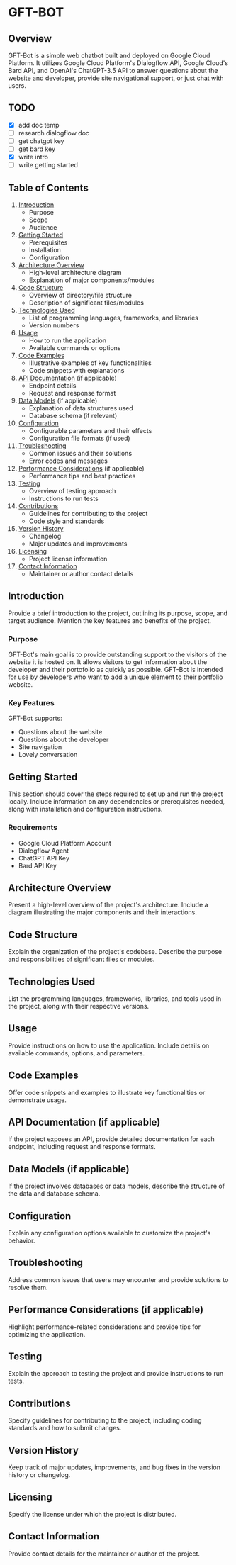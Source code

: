 # GFT-BOT

## Overview

GFT-Bot is a simple web chatbot built and deployed on Google Cloud Platform. It utilizes Google Cloud Platform's Dialogflow API, Google Cloud's Bard API, and OpenAI's ChatGPT-3.5 API to answer questions about the website and developer, provide site navigational support, or just chat with users.

## TODO

- [x] add doc temp
- [ ] research dialogflow doc
- [ ] get chatgpt key
- [ ] get bard key
- [x] write intro
- [ ] write getting started

## Table of Contents

   1. [Introduction](#introduction)
      - Purpose
      - Scope
      - Audience
   1. [Getting Started](#getting-started)
      - Prerequisites
      - Installation
      - Configuration
   1. [Architecture Overview](#architecture-overview)
      - High-level architecture diagram
      - Explanation of major components/modules
   1. [Code Structure](#code-structure)
      - Overview of directory/file structure
      - Description of significant files/modules
   1. [Technologies Used](#technologies-used)
      - List of programming languages, frameworks, and libraries
      - Version numbers
   1. [Usage](#usage)
      - How to run the application
      - Available commands or options
   1. [Code Examples](#code-examples)
      - Illustrative examples of key functionalities
      - Code snippets with explanations
   1. [API Documentation](#api-documentation-if-applicable) (if applicable)
      - Endpoint details
      - Request and response format
   1. [Data Models](#data-models-if-applicable) (if applicable)
      - Explanation of data structures used
      - Database schema (if relevant)
   1. [Configuration](#configuration)
      - Configurable parameters and their effects
      - Configuration file formats (if used)
   1. [Troubleshooting](#troubleshooting)
      - Common issues and their solutions
      - Error codes and messages
   1. [Performance Considerations](#performance-considerations-if-applicable) (if applicable)
      - Performance tips and best practices
   1. [Testing](#testing)
      - Overview of testing approach
      - Instructions to run tests
   1. [Contributions](#contributions)
      - Guidelines for contributing to the project
      - Code style and standards
   1. [Version History](#version-history)
      - Changelog
      - Major updates and improvements
   1. [Licensing](#licensing)
      - Project license information
   1. [Contact Information](#contact-information)
      - Maintainer or author contact details

## Introduction

Provide a brief introduction to the project, outlining its purpose, scope, and target audience. Mention the key features and benefits of the project.

### Purpose

GFT-Bot's main goal is to provide outstanding support to the visitors of the website it is hosted on. It allows visitors to get information about the developer and their portofolio as quickly as possible. GFT-Bot is intended for use by developers who want to add a unique element to their portfolio website.

### Key Features

GFT-Bot supports:

- Questions about the website
- Questions about the developer
- Site navigation
- Lovely conversation

## Getting Started

This section should cover the steps required to set up and run the project locally. Include information on any dependencies or prerequisites needed, along with installation and configuration instructions.

### Requirements

- Google Cloud Platform Account
- Dialogflow Agent
- ChatGPT API Key
- Bard API Key

## Architecture Overview

Present a high-level overview of the project's architecture. Include a diagram illustrating the major components and their interactions.

## Code Structure

Explain the organization of the project's codebase. Describe the purpose and responsibilities of significant files or modules.

## Technologies Used

List the programming languages, frameworks, libraries, and tools used in the project, along with their respective versions.

## Usage

Provide instructions on how to use the application. Include details on available commands, options, and parameters.

## Code Examples

Offer code snippets and examples to illustrate key functionalities or demonstrate usage.

## API Documentation (if applicable)

If the project exposes an API, provide detailed documentation for each endpoint, including request and response formats.

## Data Models (if applicable)

If the project involves databases or data models, describe the structure of the data and database schema.

## Configuration

Explain any configuration options available to customize the project's behavior.

## Troubleshooting

Address common issues that users may encounter and provide solutions to resolve them.

## Performance Considerations (if applicable)

Highlight performance-related considerations and provide tips for optimizing the application.

## Testing

Explain the approach to testing the project and provide instructions to run tests.

## Contributions

Specify guidelines for contributing to the project, including coding standards and how to submit changes.

## Version History

Keep track of major updates, improvements, and bug fixes in the version history or changelog.

## Licensing

Specify the license under which the project is distributed.

## Contact Information

Provide contact details for the maintainer or author of the project.
